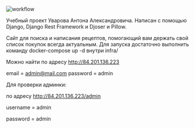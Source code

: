 ![workflow](https://github.com/DoobyDouglas/foodgram-project-react/actions/workflows/main.yml/badge.svg)

Учебный проект Уварова Антона Александровича.
Написан с помощью Django, Django Rest Framework и Djoser и Pillow.

Сайт для поиска и написания рецептов, помогающий вам держать свой список покупок всегда актуальным.
Для запуска достаточно выполнить команду docker-compose up -d внутри infra/

Можно найти по адресу http://84.201.136.223

email = admin@mail.com
password = admin

Для проверки админки:

по адресу http://84.201.136.223/admin

username = admin

password = admin

